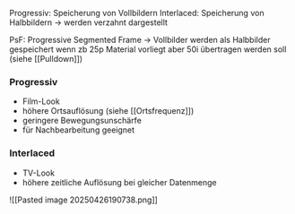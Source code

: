Progressiv: Speicherung von Vollbildern
Interlaced: Speicherung von Halbbildern -> werden verzahnt dargestellt

PsF: Progressive Segmented Frame -> Vollbilder werden als Halbbilder gespeichert
wenn zb 25p Material vorliegt aber 50i übertragen werden soll (siehe [[Pulldown]])

### Progressiv
- Film-Look
- höhere Ortsauflösung (siehe [[Ortsfrequenz]])
- geringere Bewegungsunschärfe
- für Nachbearbeitung geeignet
### Interlaced
- TV-Look
- höhere zeitliche Auflösung bei gleicher Datenmenge

![[Pasted image 20250426190738.png]]